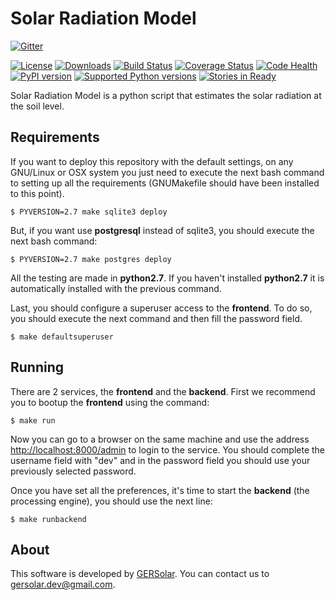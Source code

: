 Solar Radiation Model
=====================

[![Gitter](https://badges.gitter.im/Join%20Chat.svg)](https://gitter.im/gersolar/solar_radiation_model?utm_source=badge&utm_medium=badge&utm_campaign=pr-badge&utm_content=badge)

[![License](https://pypip.in/license/solar_radiation_model/badge.svg)](https://pypi.python.org/pypi/solar_radiation_model/) [![Downloads](https://pypip.in/download/solar_radiation_model/badge.svg)](https://pypi.python.org/pypi/solar_radiation_model/) [![Build Status](https://travis-ci.org/gersolar/solar_radiation_model.svg?branch=master)](https://travis-ci.org/gersolar/solar_radiation_model) [![Coverage Status](https://coveralls.io/repos/gersolar/solar_radiation_model/badge.png)](https://coveralls.io/r/gersolar/solar_radiation_model) [![Code Health](https://landscape.io/github/gersolar/solar_radiation_model/master/landscape.png)](https://landscape.io/github/gersolar/solar_radiation_model/master) [![PyPI version](https://badge.fury.io/py/solar_radiation_model.svg)](http://badge.fury.io/py/solar_radiation_model)
[![Supported Python versions](https://pypip.in/py_versions/solar_radiation_model/badge.svg)](https://pypi.python.org/pypi/solar_radiation_model/) [![Stories in Ready](https://badge.waffle.io/gersolar/solar_radiation_model.png?label=ready&title=Ready)](https://waffle.io/gersolar/solar_radiation_model)

Solar Radiation Model is a python script that estimates the solar radiation at the soil level.

Requirements
------------

If you want to deploy this repository with the default settings, on any GNU/Linux or OSX system you just need to execute the next bash command to setting up all the requirements (GNUMakefile should have been installed to this point).

	$ PYVERSION=2.7 make sqlite3 deploy

But, if you want use **postgresql** instead of sqlite3, you should execute the next bash command:

	$ PYVERSION=2.7 make postgres deploy

All the testing are made in **python2.7**. If you haven't installed **python2.7** it is automatically installed with the previous command.

Last, you should configure a superuser access to the **frontend**. To do so, you should execute the next command and then fill the password field.

	$ make defaultsuperuser

Running
-------

There are 2 services, the **frontend** and the **backend**. First we recommend you to bootup the **frontend** using the command:

	$ make run

Now you can go to a browser on the same machine and use the address <http://localhost:8000/admin> to login to the service. You should complete the username field with "dev" and in the password field you should use your previously selected password.

Once you have set all the preferences, it's time to start the **backend** (the processing engine), you should use the next line:

	$ make runbackend

About
-----

This software is developed by [GERSolar](http://www.gersol.unlu.edu.ar/). You can contact us to <gersolar.dev@gmail.com>.

